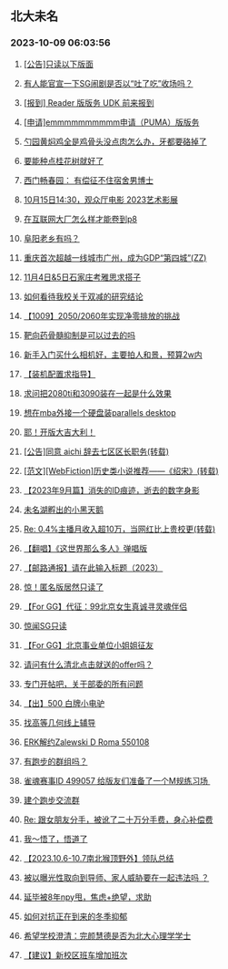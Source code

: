 ## 北大未名 
### 2023-10-09 06:03:56

1. [[公告]只读以下版面](https://bbs.pku.edu.cn/v2/post-read.php?bid=751&threadid=18660476)

2. [有人能官宣一下SG闹剧是否以“吐了吃”收场吗？](https://bbs.pku.edu.cn/v2/post-read.php?bid=1&threadid=18659141)

3. [[报到] Reader 版版务 UDK 前来报到](https://bbs.pku.edu.cn/v2/post-read.php?bid=665&threadid=18660605)

4. [[申请]emmmmmmmmmm申请（PUMA）版版务](https://bbs.pku.edu.cn/v2/post-read.php?bid=740&threadid=18660309)

5. [勺园黄焖鸡全是鸡骨头没点肉怎么办，牙都要硌掉了](https://bbs.pku.edu.cn/v2/post-read.php?bid=1431&threadid=18660670)

6. [要能种点桂花树就好了](https://bbs.pku.edu.cn/v2/post-read.php?bid=138&threadid=18659762)

7. [西门畅春园： 有偿征不住宿舍男博士](https://bbs.pku.edu.cn/v2/post-read.php?bid=1431&threadid=17205128)

8. [10月15日14:30，观众厅电影 2023艺术影展](https://bbs.pku.edu.cn/v2/post-read.php?bid=222&threadid=18660724)

9. [在互联网大厂怎么样才能卷到p8](https://bbs.pku.edu.cn/v2/post-read.php?bid=104&threadid=18657630)

10. [阜阳老乡有吗？](https://bbs.pku.edu.cn/v2/post-read.php?bid=476&threadid=18120442)

11. [重庆首次超越一线城市广州，成为GDP“第四城”(ZZ)](https://bbs.pku.edu.cn/v2/post-read.php?bid=463&threadid=18467803)

12. [11月4日&5日石家庄考雅思求搭子](https://bbs.pku.edu.cn/v2/post-read.php?bid=56&threadid=18659598)

13. [如何看待我校关于双减的研究结论](https://bbs.pku.edu.cn/v2/post-read.php?bid=606&threadid=18650775)

14. [【1009】2050/2060年实现净零排放的挑战](https://bbs.pku.edu.cn/v2/post-read.php?bid=342&threadid=18660393)

15. [靶向药骨髓抑制是可以过去的吗](https://bbs.pku.edu.cn/v2/post-read.php?bid=244&threadid=18659041)

16. [新手入门买什么相机好，主要拍人和景，预算2w内](https://bbs.pku.edu.cn/v2/post-read.php?bid=197&threadid=18660348)

17. [【装机配置求指导】](https://bbs.pku.edu.cn/v2/post-read.php?bid=1361&threadid=18660796)

18. [求问把2080ti和3090装在一起是什么效果](https://bbs.pku.edu.cn/v2/post-read.php?bid=1361&threadid=18658233)

19. [想在mba外接一个硬盘装parallels desktop](https://bbs.pku.edu.cn/v2/post-read.php?bid=488&threadid=18659953)

20. [耶！开版大吉大利！](https://bbs.pku.edu.cn/v2/post-read.php?bid=1475&threadid=18660516)

21. [[公告]同意 aichi 辞去七区区长职务(转载)](https://bbs.pku.edu.cn/v2/post-read.php?bid=338&threadid=18650884)

22. [[范文][WebFiction]历史类小说推荐——《绍宋》(转载)](https://bbs.pku.edu.cn/v2/post-read.php?bid=1475&threadid=18655986)

23. [【2023年9月篇】消失的ID痕迹，逝去的数字身影](https://bbs.pku.edu.cn/v2/post-read.php?bid=338&threadid=18659240)

24. [未名湖孵出的小黑天鹅](https://bbs.pku.edu.cn/v2/post-read.php?bid=441&threadid=18659569)

25. [Re: 0.4%主播月收入超10万，当网红比上贵校更(转载)](https://bbs.pku.edu.cn/v2/post-read.php?bid=72&threadid=18660443)

26. [【翻唱】《这世界那么多人》弹唱版](https://bbs.pku.edu.cn/v2/post-read.php?bid=79&threadid=18660015)

27. [【邮路通报】请在此输入标题（2023）](https://bbs.pku.edu.cn/v2/post-read.php?bid=1367&threadid=18479885)

28. [惊！匿名版居然只读了](https://bbs.pku.edu.cn/v2/post-read.php?bid=103&threadid=18660676)

29. [【For GG】代征：99北京女生真诚寻灵魂伴侣](https://bbs.pku.edu.cn/v2/post-read.php?bid=167&threadid=18660218)

30. [惊闻SG只读](https://bbs.pku.edu.cn/v2/post-read.php?bid=103&threadid=18660613)

31. [【For GG】北京事业单位小姐姐征友](https://bbs.pku.edu.cn/v2/post-read.php?bid=167&threadid=18607838)

32. [请问有什么清北点击就送的offer吗？](https://bbs.pku.edu.cn/v2/post-read.php?bid=99&threadid=18660599)

33. [专门开帖吧，关于部委的所有问题](https://bbs.pku.edu.cn/v2/post-read.php?bid=99&threadid=18389715)

34. [【出】500 白牌小电驴](https://bbs.pku.edu.cn/v2/post-read.php?bid=71&threadid=18660555)

35. [找高等几何线上辅导](https://bbs.pku.edu.cn/v2/post-read.php?bid=419&threadid=18660803)

36. [ERK解约Zalewski D Roma 550108](https://bbs.pku.edu.cn/v2/post-read.php?bid=519&threadid=18660883)

37. [有跑步的群组吗？](https://bbs.pku.edu.cn/v2/post-read.php?bid=219&threadid=18597689)

38. [雀魂赛事ID 499057 给版友们准备了一个M规练习场 ](https://bbs.pku.edu.cn/v2/post-read.php?bid=744&threadid=18660786)

39. [建个跑步交流群](https://bbs.pku.edu.cn/v2/post-read.php?bid=861&threadid=18328303)

40. [Re: 跟女朋友分手，被讹了二十万分手费，身心补偿费](https://bbs.pku.edu.cn/v2/post-read.php?bid=301&threadid=18659945)

41. [我～悟了，悟道了](https://bbs.pku.edu.cn/v2/post-read.php?bid=544&threadid=18660444)

42. [【2023.10.6-10.7南北猴顶野外】领队总结](https://bbs.pku.edu.cn/v2/post-read.php?bid=224&threadid=18660734)

43. [被以曝光性取向到导师、家人威胁要在一起违法吗 ？](https://bbs.pku.edu.cn/v2/post-read.php?bid=301&threadid=18651637)

44. [延毕被8年npy甩，焦虑+绝望，求助](https://bbs.pku.edu.cn/v2/post-read.php?bid=690&threadid=18660563)

45. [如何对抗正在到来的冬季抑郁](https://bbs.pku.edu.cn/v2/post-read.php?bid=690&threadid=18660872)

46. [希望学校澄清：完颜慧德是否为北大心理学学士](https://bbs.pku.edu.cn/v2/post-read.php?bid=438&threadid=18659734)

47. [【建议】新校区班车增加班次](https://bbs.pku.edu.cn/v2/post-read.php?bid=438&threadid=18640541)

